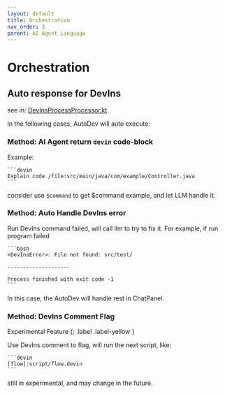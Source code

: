 ```yaml
---
layout: default
title: Orchestration
nav_order: 3
parent: AI Agent Language
---
```


# Orchestration

## Auto response for DevIns

see
in: [DevInsProcessProcessor.kt](https://github.com/unit-mesh/auto-dev/blob/master/exts/devins-lang/src/main/kotlin/cc/unitmesh/devti/language/run/flow/DevInsProcessProcessor.kt)

In the following cases, AutoDev will auto execute:

### Method: AI Agent return `devin` code-block

Example:

    ```devin
    Explain code /file:src/main/java/com/example/Controller.java
    ```

consider use `$command` to get $command example, and let LLM handle it.

### Method: Auto Handle DevIns error

Run DevIns command failed, will call llm to try to fix it. For example, if run program failed

    ```bash
    <DevInsError>: File not found: src/test/
    
    --------------------
    
    Process finished with exit code -1
    ```

In this case, the AutoDev will handle rest in ChatPanel.

### Method: DevIns Comment Flag

Experimental Feature
{: .label .label-yellow }

Use DevIns comment to flag, will run the next script, like:

    ```devin
    [flow]:script/flow.devin
    ```

still in experimental, and may change in the future. 
